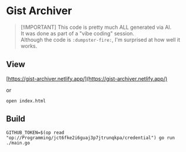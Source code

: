 # Gist Archiver

> \[!IMPORTANT\]
> This code is pretty much ALL generated via AI.\
> It was done as part of a "vibe coding" session.\
> Although the code is `:dumpster-fire:`, I'm surprised at how well it works.

## View

[https://gist-archiver.netlify.app/](https://gist-archiver.netlify.app/)

or

```shell
open index.html
```

## Build

```shell
GITHUB_TOKEN=$(op read "op://Programming/jct6fke2i6guaj3p7jtrunqkpa/credential") go run ./main.go
```
